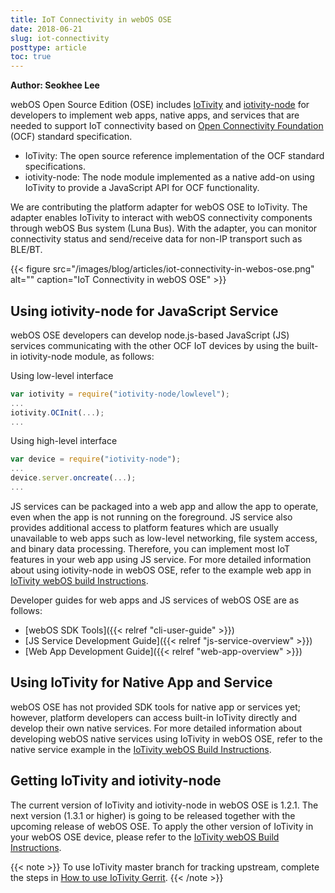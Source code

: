 ```yaml
---
title: IoT Connectivity in webOS OSE
date: 2018-06-21
slug: iot-connectivity
posttype: article
toc: true
---
```


**Author: Seokhee Lee**

webOS Open Source Edition (OSE) includes [IoTivity](http://www.iotivity.org/) and [iotivity-node](http://github.com/intel/iotivity-node) for developers to implement web apps, native apps, and services that are needed to support IoT connectivity based on [Open Connectivity Foundation](http://openconnectivity.org/) (OCF) standard specification.

- IoTivity: The open source reference implementation of the OCF standard specifications.
- iotivity-node: The node module implemented as a native add-on using IoTivity to provide a JavaScript API for OCF functionality.

We are contributing the platform adapter for webOS OSE to IoTivity. The adapter enables IoTivity to interact with webOS connectivity components through webOS Bus system (Luna Bus). With the adapter, you can monitor connectivity status and send/receive data for non-IP transport such as BLE/BT.

{{< figure src="/images/blog/articles/iot-connectivity-in-webos-ose.png" alt="" caption="IoT Connectivity in webOS OSE" >}}

## Using iotivity-node for JavaScript Service

webOS OSE developers can develop node.js-based JavaScript (JS) services communicating with the other OCF IoT devices by using the built-in iotivity-node module, as follows:

Using low-level interface

``` javascript
var iotivity = require("iotivity-node/lowlevel");
...
iotivity.OCInit(...);
...
```

Using high-level interface

``` javascript
var device = require("iotivity-node");
...
device.server.oncreate(...);
...
```

JS services can be packaged into a web app and allow the app to operate, even when the app is not running on the foreground. JS service also provides additional access to platform features which are usually unavailable to web apps such as low-level networking, file system access, and binary data processing. Therefore, you can implement most IoT features in your web app using JS service. For more detailed information about using iotivity-node in webOS OSE, refer to the example web app in [IoTivity webOS build Instructions](https://wiki.iotivity.org/webos).

Developer guides for web apps and JS services of webOS OSE are as follows:

- [webOS SDK Tools]({{< relref "cli-user-guide" >}})
- [JS Service Development Guide]({{< relref "js-service-overview" >}})
- [Web App Development Guide]({{< relref "web-app-overview" >}})

## Using IoTivity for Native App and Service

webOS OSE has not provided SDK tools for native app or services yet; however, platform developers can access built-in IoTivity directly and develop their own native services. For more detailed information about developing webOS native services using IoTivity in webOS OSE, refer to the native service example in the [IoTivity webOS Build Instructions](https://wiki.iotivity.org/webos).

## Getting IoTivity and iotivity-node

The current version of IoTivity and iotivity-node in webOS OSE is 1.2.1. The next version (1.3.1 or higher) is going to be released together with the upcoming release of webOS OSE. To apply the other version of IoTivity in your webOS OSE device, please refer to the [IoTivity webOS Build Instructions](https://wiki.iotivity.org/webos).

{{< note >}}
To use IoTivity master branch for tracking upstream, complete the steps in [How to use IoTivity Gerrit](https://wiki.iotivity.org/how_to_use_gerrit).
{{< /note >}}
